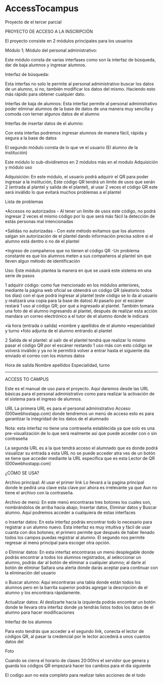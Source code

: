 # AccessTocampus
Proyecto de el  tercer parcial 

PROYECTO DE ACCESO A LA INSCRIPCIÓN 

El proyecto consiste en 2 módulos principales para los usuarios 

Módulo 1; Módulo del personal administrativo:

Este módulo consta de varias interfases como son la interfaz de búsqueda, dar de baja alumnos y ingresar alumnos.

Interfaz de búsqueda:

Esta interfas no solo le permite al personal administrativo buscar los datos de un alumno, si no, también modificar los datos del mismo. Haciendo esto más rápido para obtener cualquier dato.

Interfas de baja de alumnos: 
Esta interfaz permite al personal administrativo poder eliminar alumnos de la base de datos de una manera muy sencilla y comoda con terner algunos datos de el alumno

Interfas de insertar datos de el alumno: 

Con esta interfas podremos ingresar alumnos de manera fácil, rápida y segura a la base de datos 

El segundo módulo consta de lo que ve el usuario (El alumno de la institución)

Este módulo lo sub-dividiremos en 2 módulos más en el modulo Adquisición y módulo uso

Adquisición: En este módulo, el usuario podrá adquirir el QR para poder ingresar a la institución, Este código QR tendrá un límite de usos que serán 2 (entrada al plantel y salida de el plantel), al usar 2 veces el código QR este será inválido lo que evitará muchos problemas a el plantel 

Lista de problemas 

•Accesos no autorizados
       - Al tener un límite de usos este código, no podrá ingresar 2 veces el mismo código por lo que será más fácil la detección de estás personas mal intencionadas

•Salidas  no autorizadas
       - Con este método evitamos que los alumnos salgan sin autorización de el plantel dando  información precisa sobre si el alumno está dentro o no de el plantel 

•Ingreso de compañeros que no tienen el código QR 
       -Un problema constante es que los alumnos meten a sus compañeros al plantel sin que lleven algun método de identificación

Uso: Este módulo plantea la manera en que se usará este sistema en una serie de pasos 

1 adquirir código: como fue mencionado en los módulos anteriores, mediante la página web oficial se obtendrá un código QR (aleatorio todos los días) con el que podrá ingresar al plantel (este código se lo da al usuario y realizará una copia para la base de datos)
Al pasarlo por el escáner restará 1 uso al código QR; por qué a ingresado al plantel. También tomara una foto de el alumno ingresando al plantel, después de realizar esta acción mandara un correo electrónico a el tutor de el alumno donde le indicará 

•la hora (entrada o salida)
•nombre y apellidos de el alumno
•especialidad y turno
•foto adjunta de el alumno entrando al plantel 

2 Salida de el plantel: al salir de el plantel tendrá que realizar lo mismo pasar  el código QR por el escáner restando 1 uso más con esto  código se volverá inválido y ya no le permitirá volver a entrar hasta el siguiente dia enviado el correo con los mismos datos

Hora de salida
Nombre apellidos
Especialidad, turno


--------------------------------------------------------------------------------------------------------------------------------------------------------------------------------------

ACCESS TO CAMPUS

Este es el manual de uso para el proyecto. Aquí daremos desde las URL básicas para el personal administrativo como para realizar la activación de el sistema para el ingreso de alumnos.

 
URL
La primera URL es para el personal administrativo Acceso (000webhostapp.com) donde tendremos un menú de acceso esto es para garantizar la integridad de los datos de el alumnado 

Nota: esta interfaz no tiene una contraseña establecida ya que solo es una pre-visualización de lo que será realmente así que puede acceder con o sin contraseña

La segunda URL es a la que tendrá acceso el alumnado que es donde podrá visualizar su entrada a esta URL no se puede acceder atra ves de un botón se tiene que acceder mediante la URL especifica que es esta Lector de QR (000webhostapp.com) 


¿CÓMO SE USA?

Archivo principal: Al usar el primer link Lo llevará a la pagina principal donde le pedirá una clave esta clave por ahora es irrelevante ya que Aun no tiene el archivo con la contraseña.

Archivo de menú: En este menú encontraras tres botones los cuales son, nombrándolos de arriba hacia abajo; Insertar datos, Eliminar datos y Buscar alumno. Aquí podremos acceder a cualquiera de estas interfaces 

o	Insertar datos: En esta interfaz podrás encontrar todo lo necesario para registrar a un alumno nuevo. Esta interfaz es muy intuitiva y fácil de usar cuanta con dos botones; el primero permite que después de haber llenado todos los campos puedas registrar al alumno. El segundo nos permite regresar al menú principal para escoger otra opción.

o	Eliminar datos: En esta interfaz encontraras un menú desplegable donde podrás encontrar a todos los alumnos registrados, al seleccionar un alumno, podrás dar al botón de eliminar a cualquier alumno; al darle al botón de eliminar Saltara una alerta donde darás aceptar para continuar con la eliminación del usuario

o	Buscar alumno: Aquí encontraras una tabla donde están todos los alumnos pero en la barrita superior podrás agregar la descripción de el alumno y los encontrara rápidamente.


Actualizar datos: Al deslizarte hacia la izquierda podrás encontrar un botón donde te llevara otra interfaz donde ya tendrás listos todos los datos de el alumno para hacer modificaciones 



Interfaz de los alumnos

Para esto tendrás que acceder a el segundo link,  conecta el lector de códigos QR,  al pasar la credencial por le lector accederá a unos cuantos datos del 

Foto

Cuando se cierra el horario de clases 20:00hrs el servidor que genera y guarda los códigos QR empezará hacer los cambios para el día siguiente


El codigo aun no esta completo para realizar tales acciones de el todo
